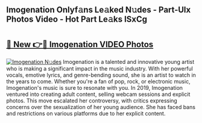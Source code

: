 ## Imogenation Onlyf𝚊ns Le𝚊ked N𝚞des - Part-Ulx Photos Video - Hot Part Le𝚊ks ISxCg

# <h2><a href="http://ab38192.deff.icu/?id=Imogenation">🔗 New 👉🔴 Imogenation VIDEO Photos</a></h2>

[![Imogenation N𝚞des](https://i.imgur.com/rIISA9y.gif)](http://ab38192.deff.icu/?id=Imogenation)
Imogenation is a talented and innovative young artist who is making a significant impact in the music industry. With her powerful vocals, emotive lyrics, and genre-bending sound, she is an artist to watch in the years to come. Whether you're a fan of pop, rock, or electronic music, Imogenation's music is sure to resonate with you. In 2019, Imogenation ventured into creating adult content, selling webcam sessions and explicit photos. This move escalated her controversy, with critics expressing concerns over the sexualization of her young audience. She has faced bans and restrictions on various platforms due to her explicit content.
